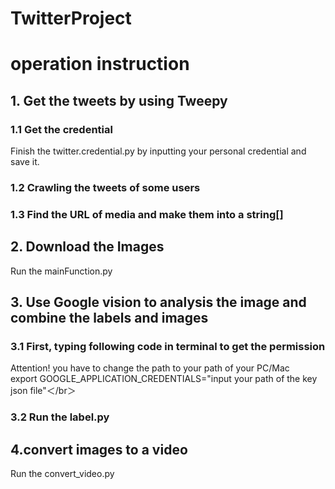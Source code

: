 # TwitterProject
# operation instruction
##  1. Get the tweets by using Tweepy
### 1.1 Get the credential
Finish the twitter.credential.py by inputting your personal credential and save it.
### 1.2 Crawling the tweets of some users
### 1.3 Find the URL of media and make them into a string[]
## 2. Download the Images
Run the mainFunction.py
## 3. Use Google vision to analysis the image and combine the labels and images
### 3.1 First, typing following code in terminal to get the permission
Attention! you have to change the path to your path of your PC/Mac    
export GOOGLE_APPLICATION_CREDENTIALS="input your path of the key json file"＜/br＞    
### 3.2 Run the label.py
## 4.convert images to a video
Run the convert_video.py
